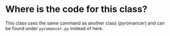 # Where is the code for this class?

This class uses the same command as another class (pyromancer) and can be found under `pyromancer.py` instead of here.